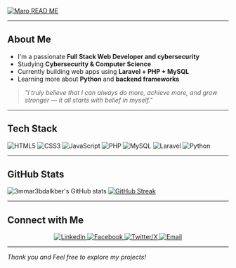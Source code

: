 <!-- in my self i think that can do more and more-->
<a href="https://github.com/3mmar3bdalkber?tab=repositories"><img src="https://readme-typing-svg.demolab.com?font=Fira+Code&size=24&duration=2000&pause=50&background=FFFFFF00&vCenter=true&multiline=true&repeat=false&width=550&height=150&separator=%3C&lines=%2F%2F+Hi+There%3CName+%3D+%22Ammar+Abdalkber%22;%3CTitle+%3D+%22Full+Stack+using+PHP%22;%3Cinterest+%3D+%22Cybersecurity+Pen+testing%22;" alt="Maro READ ME" /></a>

---

##  About Me

-  I'm a passionate **Full Stack Web Developer and cybersecurity**
-  Studying **Cybersecurity & Computer Science**
-  Currently building web apps using **Laravel + PHP + MySQL**
-  Learning more about **Python** and **backend frameworks**
  
>  *"I truly believe that I can always do more, achieve more, and grow stronger — it all starts with belief in myself."*
---

##  Tech Stack

![HTML5](https://img.shields.io/badge/HTML5-E34F26?style=for-the-badge&logo=html5&logoColor=white)
![CSS3](https://img.shields.io/badge/CSS3-1572B6?style=for-the-badge&logo=css3&logoColor=white)
![JavaScript](https://img.shields.io/badge/JavaScript-F7DF1E?style=for-the-badge&logo=javascript&logoColor=black)
![PHP](https://img.shields.io/badge/PHP-777BB4?style=for-the-badge&logo=php&logoColor=white)
![MySQL](https://img.shields.io/badge/MySQL-005C84?style=for-the-badge&logo=mysql&logoColor=white)
![Laravel](https://img.shields.io/badge/Laravel-F9322C?style=for-the-badge&logo=laravel&logoColor=white)
![Python](https://img.shields.io/badge/Python-3776AB?style=for-the-badge&logo=python&logoColor=white)

---

##  GitHub Stats

![3mmar3bdalkber's GitHub stats](https://github-readme-stats.vercel.app/api?username=3mmar3bdalkber&show_icons=true&theme=radical)
[![GitHub Streak](https://github-readme-streak-stats.herokuapp.com?user=3mmar3bdalkber&theme=radical)](https://git.io/streak-stats)

---

##  Connect with Me


<p align="center">
  <a href="https://www.linkedin.com/in/ammarabdalkber" target="_blank">
    <img src="https://img.shields.io/badge/LinkedIn-0A66C2?style=for-the-badge&logo=linkedin&logoColor=white" alt="LinkedIn" />
  </a>
  <a href="https://www.facebook.com/profile.php?id=100057312282337" target="_blank">
    <img src="https://img.shields.io/badge/Facebook-1877F2?style=for-the-badge&logo=facebook&logoColor=white" alt="Facebook" />
  </a>
  <a href="https://x.com/3mmar_3bdulkber" target="_blank">
    <img src="https://img.shields.io/badge/Twitter-000000?style=for-the-badge&logo=x&logoColor=white" alt="Twitter/X" />
  </a>
  <a href="mailto:1234amarabdalkber@gmail.com">
    <img src="https://img.shields.io/badge/Gmail-D14836?style=for-the-badge&logo=gmail&logoColor=white" alt="Email" />
  </a>
</p>

---

_Thank you and Feel free to explore my projects!_
